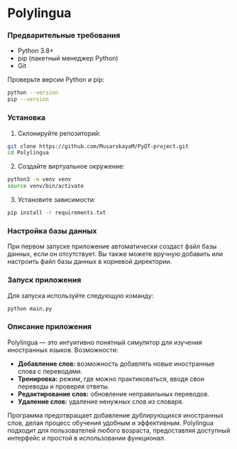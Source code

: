 # Polylingua

### Предварительные требования

- Python 3.8+
- pip (пакетный менеджер Python)
- Git

Проверьте версии Python и pip:
```bash
python --version
pip --version
```

### Установка

1. Склонируйте репозиторий:
```bash
git clone https://github.com/MusarskayaM/PyQT-project.git
cd Polylingua
```

2. Создайте виртуальное окружение:
```bash
python3 -m venv venv
source venv/bin/activate
```

3. Установите зависимости:
```bash
pip install -r requirements.txt
```

### Настройка базы данных

При первом запуске приложение автоматически создаст файл базы данных, если он отсутствует. Вы также можете вручную добавить или настроить файл базы данных в корневой директории.

### Запуск приложения

Для запуска используйте следующую команду:
```bash
python main.py
```

### Описание приложения

Polylingua — это интуитивно понятный симулятор для изучения иностранных языков. Возможности:

- **Добавление слов:** возможность добавлять новые иностранные слова с переводами.
- **Тренировка:** режим, где можно практиковаться, вводя свои переводы и проверяя ответы.
- **Редактирование слов:** обновление неправильных переводов.
- **Удаление слов:** удаление ненужных слов из словаря.

Программа предотвращает добавление дублирующихся иностранных слов, делая процесс обучения удобным и эффективным. Polylingua подходит для пользователей любого возраста, предоставляя доступный интерфейс и простой в использовании функционал.

